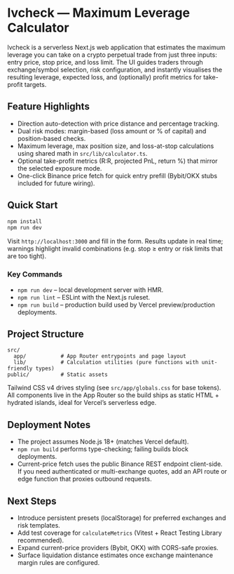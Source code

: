 # lvcheck — Maximum Leverage Calculator

lvcheck is a serverless Next.js web application that estimates the maximum leverage you can take on a crypto perpetual trade from just three inputs: entry price, stop price, and loss limit. The UI guides traders through exchange/symbol selection, risk configuration, and instantly visualises the resulting leverage, expected loss, and (optionally) profit metrics for take-profit targets.

## Feature Highlights
- Direction auto-detection with price distance and percentage tracking.
- Dual risk modes: margin-based (loss amount or % of capital) and position-based checks.
- Maximum leverage, max position size, and loss-at-stop calculations using shared math in `src/lib/calculator.ts`.
- Optional take-profit metrics (R:R, projected PnL, return %) that mirror the selected exposure mode.
- One-click Binance price fetch for quick entry prefill (Bybit/OKX stubs included for future wiring).

## Quick Start
```bash
npm install
npm run dev
```
Visit `http://localhost:3000` and fill in the form. Results update in real time; warnings highlight invalid combinations (e.g. stop ≥ entry or risk limits that are too tight).

### Key Commands
- `npm run dev` – local development server with HMR.
- `npm run lint` – ESLint with the Next.js ruleset.
- `npm run build` – production build used by Vercel preview/production deployments.

## Project Structure
```
src/
  app/           # App Router entrypoints and page layout
  lib/           # Calculation utilities (pure functions with unit-friendly types)
public/          # Static assets
```
Tailwind CSS v4 drives styling (see `src/app/globals.css` for base tokens). All components live in the App Router so the build ships as static HTML + hydrated islands, ideal for Vercel’s serverless edge.

## Deployment Notes
- The project assumes Node.js 18+ (matches Vercel default).
- `npm run build` performs type-checking; failing builds block deployments.
- Current-price fetch uses the public Binance REST endpoint client-side. If you need authenticated or multi-exchange quotes, add an API route or edge function that proxies outbound requests.

## Next Steps
- Introduce persistent presets (localStorage) for preferred exchanges and risk templates.
- Add test coverage for `calculateMetrics` (Vitest + React Testing Library recommended).
- Expand current-price providers (Bybit, OKX) with CORS-safe proxies.
- Surface liquidation distance estimates once exchange maintenance margin rules are configured.
